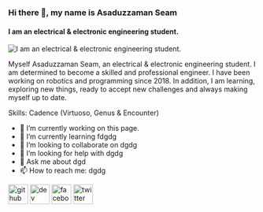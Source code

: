 ### Hi there 👋, my name is Asaduzzaman Seam
#### I am an electrical & electronic engineering student.
![I am an electrical & electronic engineering student.](https://snyk.io/wp-content/uploads/blog-banner-github-scanning.png)

Myself  Asaduzzaman Seam, an electrical & electronic engineering student. I am determined  to  become  a  skilled  and  professional  engineer.  I have been working on robotics and  programming since  2018. In  addition, I am learning, exploring new things, ready to accept new  challenges  and  always  making myself up  to date.

Skills: Cadence (Virtuoso, Genus & Encounter)

- 🔭 I’m currently working on this page. 
- 🌱 I’m currently learning fdgdg 
- 👯 I’m looking to collaborate on dgdg 
- 🤔 I’m looking for help with dgdg 
- 💬 Ask me about dgd 
- 📫 How to reach me: dgdg 


[<img src='https://cdn.jsdelivr.net/npm/simple-icons@3.0.1/icons/github.svg' alt='github' height='40'>](https://github.com/dgdg)  [<img src='https://cdn.jsdelivr.net/npm/simple-icons@3.0.1/icons/hashnode.svg' alt='dev' height='40'>](dgdg)  [<img src='https://cdn.jsdelivr.net/npm/simple-icons@3.0.1/icons/facebook.svg' alt='facebook' height='40'>](https://www.facebook.com/dgdg)  [<img src='https://cdn.jsdelivr.net/npm/simple-icons@3.0.1/icons/twitter.svg' alt='twitter' height='40'>](https://twitter.com/dgdg)  



